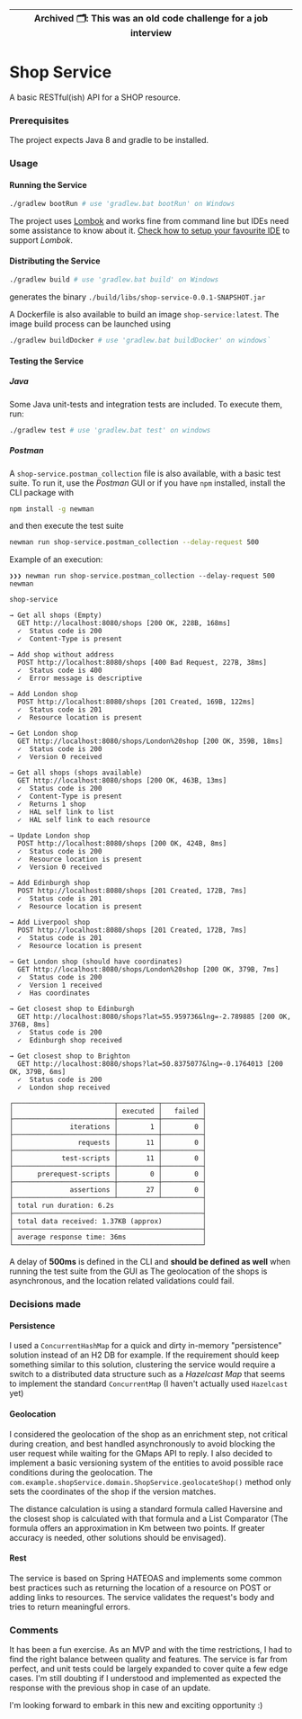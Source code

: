 | Archived 🗂:  This was an old code challenge for a job interview |
| --- |

# Shop Service

A basic RESTful(ish) API for a SHOP resource.
 

### Prerequisites
The project expects Java 8 and gradle to be installed.

### Usage

#### Running the Service

```sh
./gradlew bootRun # use 'gradlew.bat bootRun' on Windows
```
The project uses [Lombok](https://projectlombok.org/) and works fine from command line 
but IDEs need some assistance to know about it. [Check how to setup your favourite IDE](https://projectlombok.org/download.html) to support _Lombok_. 

#### Distributing the Service

```sh
./gradlew build # use 'gradlew.bat build' on Windows
```
generates the binary `./build/libs/shop-service-0.0.1-SNAPSHOT.jar`

A Dockerfile is also available to build an image `shop-service:latest`. 
The image build process can be launched using 
```sh
./gradlew buildDocker # use 'gradlew.bat buildDocker' on windows`
```
#### Testing the Service

##### Java
Some Java unit-tests and integration tests are included. To execute them, run:  
```sh
./gradlew test # use 'gradlew.bat test' on windows
```

##### Postman
A `shop-service.postman_collection` file is also available, with a basic test suite. 
To run it, use the _Postman_ GUI or if you have `npm` installed, install the CLI package with
```sh
npm install -g newman
```

and then execute the test suite

```sh
newman run shop-service.postman_collection --delay-request 500
```

Example of an execution:
```
❯❯❯ newman run shop-service.postman_collection --delay-request 500
newman

shop-service

→ Get all shops (Empty)
  GET http://localhost:8080/shops [200 OK, 228B, 168ms]
  ✓  Status code is 200
  ✓  Content-Type is present

→ Add shop without address
  POST http://localhost:8080/shops [400 Bad Request, 227B, 38ms]
  ✓  Status code is 400
  ✓  Error message is descriptive

→ Add London shop
  POST http://localhost:8080/shops [201 Created, 169B, 122ms]
  ✓  Status code is 201
  ✓  Resource location is present

→ Get London shop
  GET http://localhost:8080/shops/London%20shop [200 OK, 359B, 18ms]
  ✓  Status code is 200
  ✓  Version 0 received

→ Get all shops (shops available)
  GET http://localhost:8080/shops [200 OK, 463B, 13ms]
  ✓  Status code is 200
  ✓  Content-Type is present
  ✓  Returns 1 shop
  ✓  HAL self link to list
  ✓  HAL self link to each resource

→ Update London shop
  POST http://localhost:8080/shops [200 OK, 424B, 8ms]
  ✓  Status code is 200
  ✓  Resource location is present
  ✓  Version 0 received

→ Add Edinburgh shop
  POST http://localhost:8080/shops [201 Created, 172B, 7ms]
  ✓  Status code is 201
  ✓  Resource location is present

→ Add Liverpool shop
  POST http://localhost:8080/shops [201 Created, 172B, 7ms]
  ✓  Status code is 201
  ✓  Resource location is present

→ Get London shop (should have coordinates)
  GET http://localhost:8080/shops/London%20shop [200 OK, 379B, 7ms]
  ✓  Status code is 200
  ✓  Version 1 received
  ✓  Has coordinates

→ Get closest shop to Edinburgh
  GET http://localhost:8080/shops?lat=55.959736&lng=-2.789885 [200 OK, 376B, 8ms]
  ✓  Status code is 200
  ✓  Edinburgh shop received

→ Get closest shop to Brighton
  GET http://localhost:8080/shops?lat=50.8375077&lng=-0.1764013 [200 OK, 379B, 6ms]
  ✓  Status code is 200
  ✓  London shop received

┌─────────────────────────┬──────────┬──────────┐
│                         │ executed │   failed │
├─────────────────────────┼──────────┼──────────┤
│              iterations │        1 │        0 │
├─────────────────────────┼──────────┼──────────┤
│                requests │       11 │        0 │
├─────────────────────────┼──────────┼──────────┤
│            test-scripts │       11 │        0 │
├─────────────────────────┼──────────┼──────────┤
│      prerequest-scripts │        0 │        0 │
├─────────────────────────┼──────────┼──────────┤
│              assertions │       27 │        0 │
├─────────────────────────┴──────────┴──────────┤
│ total run duration: 6.2s                      │
├───────────────────────────────────────────────┤
│ total data received: 1.37KB (approx)          │
├───────────────────────────────────────────────┤
│ average response time: 36ms                   │
└───────────────────────────────────────────────┘
```

A delay of **500ms** is defined in the CLI and **should be defined as well** when running the test suite from the GUI as
The geolocation of the shops is asynchronous, and the location related validations could fail. 

### Decisions made

#### Persistence

I used a `ConcurrentHashMap` for a quick and dirty in-memory "persistence" solution instead of an H2 DB for example. 
If the requirement should keep something similar to this solution, clustering the service would require a switch 
to a distributed data structure such as a _Hazelcast Map_ that seems to implement the standard `ConcurrentMap`
(I haven't actually used `Hazelcast` yet)

#### Geolocation

I considered the geolocation of the shop as an enrichment step, not critical during creation, and best handled asynchronously 
to avoid blocking the user request while waiting for the GMaps API to reply.
I also decided to implement a basic versioning system of the entities to avoid possible race conditions during the geolocation.
The `com.example.shopService.domain.ShopService.geolocateShop()` method only sets the coordinates of the shop if the version matches.

The distance calculation is using a standard formula called Haversine and the closest shop is calculated with that formula and a 
List Comparator (The formula offers an approximation in Km between two points. If greater accuracy is needed, other solutions should be envisaged).

#### Rest

The service is based on Spring HATEOAS and implements some common best practices such as returning the location of a resource on POST
or adding links to resources.
The service validates the request's body and tries to return meaningful errors.

### Comments

It has been a fun exercise. As an MVP and with the time restrictions, I had to find the right balance between quality and features. 
The service is far from perfect, and unit tests could be largely expanded to cover quite a few edge cases.
I'm still doubting if I understood and implemented as expected the response with the previous shop in case of an update.

I'm looking forward to embark in this new and exciting opportunity :)
